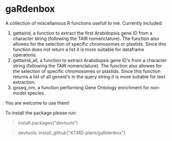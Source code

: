 # gaRdenbox

A collection of miscellanious R functions usefull to me. Currently included:

1. gettairid, a function to extract the first Arabidopsis gene ID from a character string (following the TAIR nomenclature). The function also allowes for the selection of specific chromosomes or plastids. Since this function does not return a list it is more suitable for dataframe operations.
2. gettairid_all, a function to extract Arabidopsis gene ID's from a character string (following the TAIR nomenclature). The function also allowes for the selection of specific chromosomes or plastids. Since this function returns a list of all geneid's in the query string it is more suitable for text extraction.
3. goseq_nm, a function performing Gene Ontology enrichment for non-model species.


You are welcome to use them!

To install the package please run:

>install.packages("devtools") 

>devtools::install_github("KTMD-plant/gaRdenbox")
